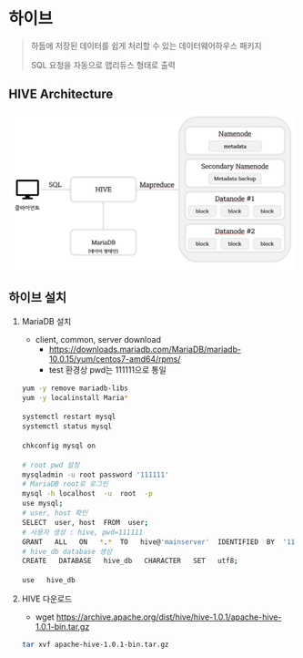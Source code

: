 # 하이브

> 하둡에 저장된 데이터를 쉽게 처리할 수 있는 데이터웨어하우스 패키지
>
> SQL 요청을 자동으로 맵리듀스 형태로 출력



## HIVE Architecture

![image-20200923181334860](md-images/image-20200923181334860.png)



## 하이브 설치

1. MariaDB 설치

   - client, common, server download
     - https://downloads.mariadb.com/MariaDB/mariadb-10.0.15/yum/centos7-amd64/rpms/
     - test 환경상 pwd는 111111으로 통일

   ```bash
   yum -y remove mariadb-libs
   yum -y localinstall Maria*
   
   systemctl restart mysql
   systemctl status mysql
   
   chkconfig mysql on
   
   # root pwd 설정
   mysqladmin -u root password '111111'
   # MariaDB root로 로그인
   mysql -h localhost  -u  root  -p
   use mysql;
   # user, host 확인
   SELECT  user, host  FROM  user;
   # 사용자 생성 : hive, pwd=111111
   GRANT   ALL   ON   *.*  TO   hive@'mainserver'  IDENTIFIED  BY  '111111';
   # hive_db database 생성
   CREATE   DATABASE   hive_db   CHARACTER   SET   utf8;
   
   use   hive_db
   ```

   

2. HIVE 다운로드

   - wget https://archive.apache.org/dist/hive/hive-1.0.1/apache-hive-1.0.1-bin.tar.gz

   ```bash
   tar xvf apache-hive-1.0.1-bin.tar.gz
   ```

   

